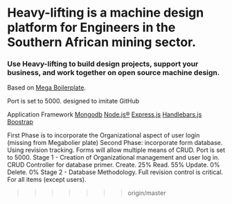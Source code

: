<h1> 
Heavy-lifting is a machine design platform for Engineers in the Southern African mining sector.
</h1>
<h3> 
Use Heavy-lifting to build design projects, support your business, and work together on open source machine design.
</h3>
 
Based on <a href="https://github.com/sahat/megaboilerplate">Mega Boilerplate</a>.

Port is set to 5000.
designed to imitate GitHub

Application Framework
<a href="https://www.mongodb.com/">Mongodb</a>
<a href="https://nodejs.org/en/">Node.js®</a>
<a href="http://expressjs.com/">Express.js</a>
<a href="http://handlebarsjs.com/">Handlebars.js</a>
<a href="http://getbootstrap.com/">Boostrap</a>

First Phase is to incorporate the Organizational aspect of user login (missing from Megabolier plate)
Second Phase: incorporate form database. Using revision tracking. Forms will allow multiple means of CRUD.
Port is set to 5000.
Stage 1 - Creation of Organizational management and user log in.
CRUD Controller for database primer.
Create.
25%
Read.
55%
Update.
0%
Delete.
0%
Stage 2 - Database Methodology.
Full revision control is critical. For all items (except users).
>>>>>>> origin/master
